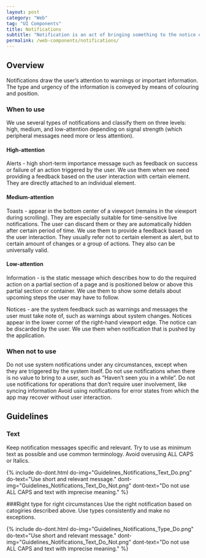 ```yaml
---
layout: post
category: "Web"
tag: "UI Components"
title: Notifications
subtitle: "Notification is an act of bringing something to the notice of the user. They can be assigned to certain elements or be universally valid."
permalink: /web-components/notifications/
---
```


## Overview

Notifications draw the user’s attention to warnings or important information. The type and urgency of the information is conveyed by means of colouring and position.

### When to use

We use several types of notifications and classify them on three levels: high, medium, and low-attention depending on signal strength (which peripheral messages need more or less attention).

#### High-attention
Alerts - high short-term importance message such as feedback on success or failure of an action triggered by the user. We use them when we need providing a feedback based on the user interaction with certain element. They are directly attached to an individual element.

#### Medium-attention
Toasts - appear in the bottom center of a viewport (remains in the viewport during scrolling). They are especially suitable for time-sensitive live notifications. The user can discard them or they are automatically hidden after certain period of time. We use them to provide a feedback based on the user interaction. They usually refer not to certain element as alert, but to certain amount of changes or a group of actions. They also can be universally valid.

#### Low-attention
Information - is the static message which describes how to do the required action on a partial section of a page and is positioned below or above this partial section or container. We use them to show some details about upcoming steps the user may have to follow.

Notices - are the system feedback such as warnings and messages the user must take note of, such as warnings about system changes. Notices appear in the lower corner of the right-hand viewport edge. The notice can be discarded by the user. We use them when notification that is pushed by the application.


### When not to use

Do not use system notifications under any circumstances, except when they are triggered by the system itself.
Do not use notifications when there is no value to bring to a user, such as “Haven’t seen you in a while”. 
Do not use notifications for operations that don’t require user involvement, like syncing information
Avoid using notifications for error states from which the app may recover without user interaction.

## Guidelines
### Text
Keep notification messages specific and relevant. Try to use as minimum text as possible and use common terminology. Avoid overusing ALL CAPS or Italics.

{% include do-dont.html 
  do-img="Guidelines_Notifications_Text_Do.png"
  do-text="Use short and relevant message."
  dont-img="Guidelines_Notifications_Text_Do_Not.png"
  dont-text="Do not use ALL CAPS and text with imprecise meaning."
%}

###Right type for right circumstances
Use the right notification based on catogiries described above. Use types consistently and make no exceptions.

{% include do-dont.html 
  do-img="Guidelines_Notifications_Type_Do.png"
  do-text="Use short and relevant message."
  dont-img="Guidelines_Notifications_Text_Do_Not.png"
  dont-text="Do not use ALL CAPS and text with imprecise meaning."
%}

